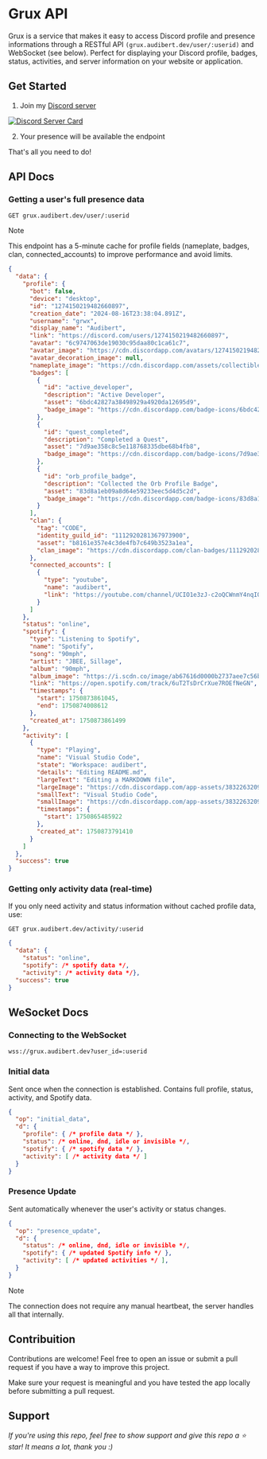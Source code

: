 # Grux API

Grux is a service that makes it easy to access Discord profile and presence informations through a RESTful API `(grux.audibert.dev/user/:userid)` and WebSocket (see below). Perfect for displaying your Discord profile, badges, status, activities, and server information on your website or application.

## Get Started

1. Join my [Discord server](https://discord.gg/gu7sKjwEz5)

[![Discord Server Card](https://cardzera.audibert.dev/api/1383718526694461532?buttonText=Join%20now%20to%20access%20the%20API&t={timestamp})](https://discord.gg/gu7sKjwEz5)

2. Your presence will be available the endpoint

That's all you need to do!

## API Docs

### Getting a user's full presence data

`GET grux.audibert.dev/user/:userid`

> [!NOTE]
> This endpoint has a 5-minute cache for profile fields (nameplate, badges, clan, connected_accounts) to improve performance and avoid limits.

```json
{
  "data": {
    "profile": {
      "bot": false,
      "device": "desktop",
      "id": "1274150219482660897",
      "creation_date": "2024-08-16T23:38:04.891Z",
      "username": "grwx",
      "display_name": "Audibert",
      "link": "https://discord.com/users/1274150219482660897",
      "avatar": "6c9747063de19030c95daa80c1ca61c7",
      "avatar_image": "https://cdn.discordapp.com/avatars/1274150219482660897/6c9747063de19030c95daa80c1ca61c7.png?size=1024",
      "avatar_decoration_image": null,
      "nameplate_image": "https://cdn.discordapp.com/assets/collectibles/nameplates/nameplates/twilight/static.png",
      "badges": [
        {
          "id": "active_developer",
          "description": "Active Developer",
          "asset": "6bdc42827a38498929a4920da12695d9",
          "badge_image": "https://cdn.discordapp.com/badge-icons/6bdc42827a38498929a4920da12695d9.png"
        },
        {
          "id": "quest_completed",
          "description": "Completed a Quest",
          "asset": "7d9ae358c8c5e118768335dbe68b4fb8",
          "badge_image": "https://cdn.discordapp.com/badge-icons/7d9ae358c8c5e118768335dbe68b4fb8.png"
        },
        {
          "id": "orb_profile_badge",
          "description": "Collected the Orb Profile Badge",
          "asset": "83d8a1eb09a8d64e59233eec5d4d5c2d",
          "badge_image": "https://cdn.discordapp.com/badge-icons/83d8a1eb09a8d64e59233eec5d4d5c2d.png"
        }
      ],
      "clan": {
        "tag": "CODE",
        "identity_guild_id": "1112920281367973900",
        "asset": "b8161e357e4c3de4fb7c649b3523a1ea",
        "clan_image": "https://cdn.discordapp.com/clan-badges/1112920281367973900/b8161e357e4c3de4fb7c649b3523a1ea.png"
      },
      "connected_accounts": [
        {
          "type": "youtube",
          "name": "audibert",
          "link": "https://youtube.com/channel/UCIO1e3zJ-c2oQCWnmY4nqIQ"
        }
      ]
    },
    "status": "online",
    "spotify": {
      "type": "Listening to Spotify",
      "name": "Spotify",
      "song": "90mph",
      "artist": "JBEE, Sillage",
      "album": "90mph",
      "album_image": "https://i.scdn.co/image/ab67616d0000b2737aee7c56bd63016a79ddc9d1",
      "link": "https://open.spotify.com/track/6uT2TsDrCrXue7ROEfNeGN",
      "timestamps": {
        "start": 1750873861045,
        "end": 1750874008612
      },
      "created_at": 1750873861499
    },
    "activity": [
      {
        "type": "Playing",
        "name": "Visual Studio Code",
        "state": "Workspace: audibert",
        "details": "Editing README.md",
        "largeText": "Editing a MARKDOWN file",
        "largeImage": "https://cdn.discordapp.com/app-assets/383226320970055681/1359299128655347824.png",
        "smallText": "Visual Studio Code",
        "smallImage": "https://cdn.discordapp.com/app-assets/383226320970055681/1359299466493956258.png",
        "timestamps": {
          "start": 1750865485922
        },
        "created_at": 1750873791410
      }
    ]
  },
  "success": true
}
```

### Getting only activity data (real-time)

If you only need activity and status information without cached profile data, use:

`GET grux.audibert.dev/activity/:userid`

```json
{
  "data": {
    "status": "online",
    "spotify": /* spotify data */,
    "activity": /* activity data */},
  "success": true
}
```

## WeSocket Docs

### Connecting to the WebSocket

`wss://grux.audibert.dev?user_id=:userid`

### Initial data

Sent once when the connection is established. Contains full profile, status, activity, and Spotify data.

```json
{
  "op": "initial_data",
  "d": {
    "profile": { /* profile data */ },
    "status": /* online, dnd, idle or invisible */,
    "spotify": { /* spotify data */ },
    "activity": [ /* activity data */ ]
  }
}
```

### Presence Update

Sent automatically whenever the user's activity or status changes.

```json
{
  "op": "presence_update",
  "d": {
    "status": /* online, dnd, idle or invisible */,
    "spotify": { /* updated Spotify info */ },
    "activity": [ /* updated activities */ ],
  }
}
```

> [!NOTE]
> The connection does not require any manual heartbeat, the server handles all that internally.

## Contribuition

Contributions are welcome! Feel free to open an issue or submit a pull request if you have a way to improve this project.

Make sure your request is meaningful and you have tested the app locally before submitting a pull request.

## Support

_If you're using this repo, feel free to show support and give this repo a ⭐ star! It means a lot, thank you :)_

```

```
